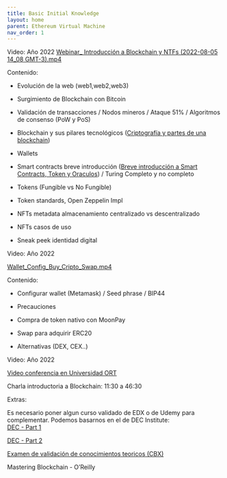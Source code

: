 ```yaml
---
title: Basic Initial Knowledge
layout: home
parent: Ethereum Virtual Machine
nav_order: 1
---
```


Video: Año 2022
[Webinar_ Introducción a Blockchain y NTFs (2022-08-05 14_08 GMT-3).mp4](https://drive.google.com/open?id=1H4mmnFsHGn97pYsGD0OGUnQy_thiIX29)

Contenido:

-   Evolución de la web (web1,web2,web3)
    
-   Surgimiento de Blockchain con Bitcoin
    
-   Validación de transacciones / Nodos mineros / Ataque 51% / Algoritmos de consenso (PoW y PoS)
    
-   Blockchain y sus pilares tecnológicos ([Criptografía y partes de una blockchain](https://drive.google.com/file/d/1tUV4HIKlP-D51192irtp168TXuGMIKU5/view?usp=sharing))
    
-   Wallets
    
-   Smart contracts breve introducción ([Breve introducción a Smart Contracts, Token y Oraculos](https://drive.google.com/file/d/1UDCuPfAVdizpVgKv7SpsloDWljGZBHaH/view?usp=sharing)) / Turing Completo y no completo
    
-   Tokens (Fungible vs No Fungible)
    
-   Token standards, Open Zeppelin Impl
    
-   NFTs metadata almacenamiento centralizado vs descentralizado
    
-   NFTs casos de uso
    
-   Sneak peek identidad digital
    

  

Video: Año 2022

[Wallet_Config_Buy_Cripto_Swap.mp4](https://drive.google.com/open?id=1pSHKpXaQSN8o3eQbuNu3rIJYY3fLTQlc)

Contenido:

-   Configurar wallet (Metamask) / Seed phrase / BIP44
    
-   Precauciones
    
-   Compra de token nativo con MoonPay
    
-   Swap para adquirir ERC20
    
-   Alternativas (DEX, CEX..)
    

  

Video: Año 2022

[Video conferencia en Universidad ORT](https://youtu.be/1egqLH34Hlw?t=690)

Charla introductoria a Blockchain: 11:30 a 46:30

  

Extras:

  

Es necesario poner algun curso validado de EDX o de Udemy para complementar. Podemos basarnos en el de DEC Institute:  
[DEC - Part 1](https://learning.edx.org/course/course-v1:DECx+B101Cx1+2T2024/home)

[DEC - Part 2](https://learning.edx.org/course/course-v1:DECx+B101Cx2+2T2024/home)

  

[Examen de validación de conocimientos teoricos (CBX)](https://docs.google.com/forms/d/1-Ub4C4CU9Wo0VWfQ2DtVNP0xbfQHVJ_gwpUKTLWZKsI/edit)

  

Mastering Blockchain - O’Reilly